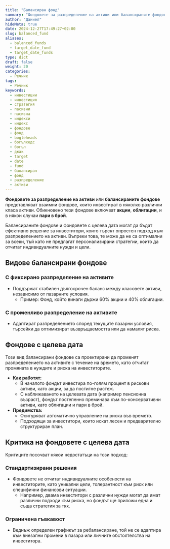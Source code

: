 ```yaml
---
title: "Балансиран фонд"
summary: "Фондовете за разпределение на активи или балансираните фондове представляват взаимни фондове, които инвестират в няколко различни класа активи"
author: "Даниел"
hideMeta: true
date: 2024-12-27T17:49:27+02:00
slug: balanced_fund
aliases:
  - balanced_funds
  - target_date_fund
  - target_date_funds
type: dict
draft: false
weight: 20
categories:
  - Речник
tags:
  - Речник
keywords:
  - инвестиции
  - инвестиция
  - стратегия
  - пасивни
  - пасивна
  - индекси
  - индекс
  - фондове
  - фонд
  - bogleheads
  - богълхедс
  - богъл
  - джак
  - target
  - date
  - fund
  - балансиран
  - фонд
  - разпределение
  - активи
---
```


**Фондовете за разпределение на активи** или **балансираните фондове** представляват взаимни фондове, които инвестират в няколко различни класа активи. Обикновено тези фондове включват **акции**, **облигации**, и в някои случаи **пари в брой**.

Балансираните фондове и фондовете с целева дата могат да бъдат ефективно решение за инвеститори, които търсят опростен подход към разпределението на активи. Въпреки това, те може да не са оптимални за всеки, тъй като не предлагат персонализирани стратегии, които да отчитат индивидуалните нужди и цели.

## Видове балансирани фондове

### С фиксирано разпределение на активите

-   Поддържат стабилен дългосрочен баланс между класовете активи, независимо от пазарните условия.
    -   Пример: Фонд, който винаги държи 60% акции и 40% облигации.

### С променливо разпределение на активите

-   Адаптират разпределението според текущите пазарни условия, търсейки да оптимизират възвръщаемостта или да намалят риска.

## Фондове с целева дата

Този вид балансирани фондове са проектирани да променят разпределението на активите с течение на времето, като отчитат промяната в нуждите и риска на инвеститорите.

-   **Как работят:**
    -   В началото фондът инвестира по-голям процент в рискови активи, като акции, за да постигне растеж.
    -   С наближаването на целевата дата (например пенсионна възраст), фондът постепенно преминава към по-консервативни активи, като облигации и пари в брой.
-   **Предимства:**
    -   Осигуряват автоматично управление на риска във времето.
    -   Подходящи за инвеститори, които искат лесен и предварително структуриран план.

## Критика на фондовете с целева дата

Критиците посочват някои недостатъци на този подход:

### Стандартизирани решения

-   Фондовете не отчитат индивидуалните особености на инвеститорите, като уникални цели, толерантност към риск или специфични финансови ситуации.
    -   Например, двама инвеститори с различни нужди могат да имат различни подходи към риска, но фондът ще приложи една и съща стратегия за тях.

### Ограничена гъвкавост

-   Веднъж определен графикът за ребалансиране, той не се адаптира към внезапни промени в пазара или личните обстоятелства на инвеститора.
